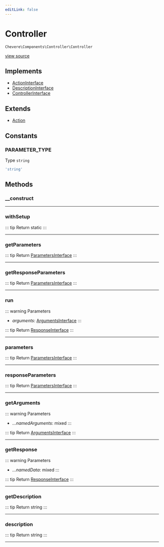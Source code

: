 ```yaml
---
editLink: false
---
```


# Controller

`Chevere\Components\Controller\Controller`

[view source](https://github.com/chevere/chevere/blob/main/src/Chevere/Components/Controller/Controller.php)

## Implements

- [ActionInterface](../../Interfaces/Action/ActionInterface.md)
- [DescriptionInterface](../../Interfaces/Common/DescriptionInterface.md)
- [ControllerInterface](../../Interfaces/Controller/ControllerInterface.md)

## Extends

- [Action](../Action/Action.md)

## Constants

### PARAMETER_TYPE

Type `string`

```php
'string'
```

## Methods

### __construct

---

### withSetup

::: tip Return
static
:::

---

### getParameters

::: tip Return
[ParametersInterface](../../Interfaces/Parameter/ParametersInterface.md)
:::

---

### getResponseParameters

::: tip Return
[ParametersInterface](../../Interfaces/Parameter/ParametersInterface.md)
:::

---

### run

::: warning Parameters
- *arguments*: [ArgumentsInterface](../../Interfaces/Parameter/ArgumentsInterface.md)
:::

::: tip Return
[ResponseInterface](../../Interfaces/Response/ResponseInterface.md)
:::

---

### parameters

::: tip Return
[ParametersInterface](../../Interfaces/Parameter/ParametersInterface.md)
:::

---

### responseParameters

::: tip Return
[ParametersInterface](../../Interfaces/Parameter/ParametersInterface.md)
:::

---

### getArguments

::: warning Parameters
- *...namedArguments*: mixed
:::

::: tip Return
[ArgumentsInterface](../../Interfaces/Parameter/ArgumentsInterface.md)
:::

---

### getResponse

::: warning Parameters
- *...namedData*: mixed
:::

::: tip Return
[ResponseInterface](../../Interfaces/Response/ResponseInterface.md)
:::

---

### getDescription

::: tip Return
string
:::

---

### description

::: tip Return
string
:::

---

